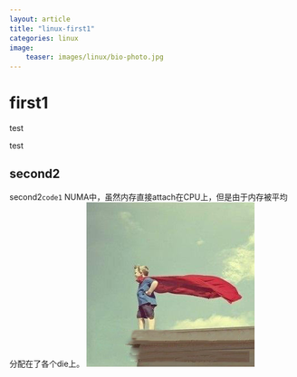 ```yaml
---
layout: article
title: "linux-first1"
categories: linux
image:
    teaser: images/linux/bio-photo.jpg
---
```



# first1
test

test

## second2
second2`code1`
NUMA中，虽然内存直接attach在CPU上，但是由于内存被平均分配在了各个die上。
![numa](/images/bio-photo.jpg)
